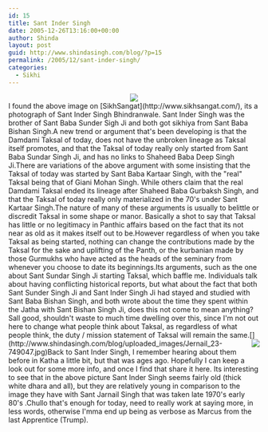 ```yaml
---
id: 15
title: Sant Inder Singh
date: 2005-12-26T13:16:00+00:00
author: Shinda
layout: post
guid: http://www.shindasingh.com/blog/?p=15
permalink: /2005/12/sant-inder-singh/
categories:
  - Sikhi
---
```

</p> <div style="text-align: center">
  <img border="0" src="http://www.shindasingh.com/blog/uploaded_images/three_gursikhs-763728.jpg" />
</div></a>I found the above image on [SikhSangat](http://www.sikhsangat.com/), its a photograph of Sant Inder Singh Bhindranwale. Sant Inder Singh was the brother of Sant Baba Sunder Sigh Ji and both got sikhiya from Sant Baba Bishan Singh.A new trend or argument that's been developing is that the Damdami Taksal of today, does not have the unbroken lineage as Taksal itself promotes, and that the Taksal of today really only started from Sant Baba Sundar Singh Ji, and has no links to Shaheed Baba Deep Singh Ji.There are variations of the above argument with some insisting that the Taksal of today was started by Sant Baba Kartaar Singh, with the "real" Taksal being that of Giani Mohan Singh. While others claim that the real Damdami Taksal ended its lineage after Shaheed Baba Gurbaksh Singh, and that the Taksal of today really only materialized in the 70's under Sant Kartaar Singh.The nature of many of these arguments is usually to belittle or discredit Taksal in some shape or manor. Basically a shot to say that Taksal has little or no legitimacy in Panthic affairs based on the fact that its not near as old as it makes itself out to be.However regardless of when you take Taksal as being started, nothing can change the contributions made by the Taksal for the sake and uplifting of the Panth, or the kurbanian made by those Gurmukhs who have acted as the heads of the seminary from whenever you choose to date its beginnings.Its arguments, such as the one about Sant Sundar Singh Ji starting Taksal, which baffle me. Individuals talk about having conflicting historical reports, but what about the fact that both Sant Sunder Singh Ji and Sant Inder Singh Ji had stayed and studied with Sant Baba Bishan Singh, and both wrote about the time they spent within the Jatha with Sant Bishan Singh Ji, does this not come to mean anything?Sall good, shouldn't waste to much time dwelling over this, since I'm not out here to change what people think about Taksal, as regardless of what people think, the duty / mission statement of Taksal will remain the same.[<img border="0" align="right" src="http://www.shindasingh.com/blog/uploaded_images/Jernail_23-723873.jpg" />](http://www.shindasingh.com/blog/uploaded_images/Jernail_23-749047.jpg)Back to Sant Inder Singh, I remember hearing about them before in Katha a little bit, but that was ages ago. Hopefully I can keep a look out for some more info, and once I find that share it here. Its interesting to see that in the above picture Sant Inder Singh seems fairly old (thick white dhara and all), but they are relatively young in comparison to the image they have with Sant Jarnail Singh that was taken late 1970's early 80's .Chullo that's enough for today, need to really work at saying more, in less words, otherwise I'mma end up being as verbose as Marcus from the last Apprentice (Trump).